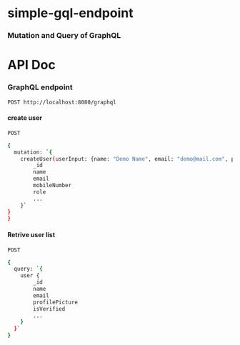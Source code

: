 # simple-gql-endpoint
### Mutation and Query of GraphQL


# API Doc

### GraphQL endpoint 
`POST http://localhost:8080/graphql`

#### create user
`POST`
```bash
{
  mutation: `{
    createUser(userInput: {name: "Demo Name", email: "demo@mail.com", password: "123456", mobileNumber: "9547******"}) {
        _id
        name
        email
        mobileNumber
        role
        ...
    }`
}
}
```

#### Retrive user list
`POST`
```bash
{
  query: `{
    user {
        _id
        name
        email
        profilePicture
        isVerified
        ...
    }
  }`
}
```
